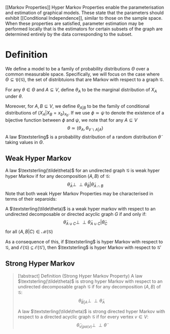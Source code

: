  [[Markov Properties]]
Hyper Markov Properties  enable the parameterisation and estimation of graphical models. These state that the parameters should exhibit [[Conditional Independence]], similar to those on the sample space. When these properties are satisfied, parameter estimation may be performed locally that is the estimators for certain subsets of the graph are determined entirely by the data corresponding to the subset.

# Definition
We define a model to be a family of probability distributions $\Theta$ over a common measurable space. Specifically, we will focus on the case where $\Theta \subseteq \mathfrak P(\mathcal G)$, the set of distribtuions that are Markov with respect to a graph $\mathcal G$. 

For any $\theta\in\Theta$ and $A\subseteq V$, define $\theta_A$ to be the marginal distribution of $X_A$ under $\theta$.

Moreover, for $A,B\subseteq V$, we define $\theta_{A|B}$ to be the family of conditional distributions of $(X_A|X_B=x_b)_{x_b}$. If we use $\phi\simeq\psi$ to denote the existence of a bijective function between $\phi$ and  $\psi$, we note that for any $A\subseteq V$ 
$$\theta\simeq(\theta_A,\theta_{V\backslash A|A})$$
A law $\textsterling$  is a probability distribution of a random distribution $\tilde\theta$ taking values in $\Theta$. 

## Weak Hyper Markov
A law $\textsterling(\tilde\theta)$ for an undirected graph $\mathcal G$ is weak hyper hyper Markov if for any decomposition $(A,B)$ of $\mathcal G$:
$$\tilde\theta_A\perp\!\!\!\perp\tilde\theta_B|\tilde\theta_{A\cap B}$$ Note that both weak Hyper Markov Properties may be characterised in terms of their separoids:

A $\textsterling(\tilde\theta)$ is a weak hyper markov with respect to an undirected decomposable or directed acyclic graph $G$ if and only if:
$$\tilde\theta_{A\cup C}\perp\!\!\!\perp\tilde\theta_{A\cup C}|\tilde\theta_C$$
for all $\langle A,B|C\rangle \in\mathcal M(\mathcal G)$

As a consequence of this, if $\textsterling$ is hyper Markov with respect to $\mathcal G$, and $\mathcal E(\mathcal G)\subseteq \mathcal E(\mathcal G')$, then $\textsterling$ is hyper Markov with respect to $\mathcal G'$ 


## Strong Hyper Markov 
>[!abstract] Definition (Strong Hyper Markov Property)
>A law $\textsterling(\tilde\theta)$ is strong hyper Markov with respect to an undirected decomposable graph $\mathcal G$ if for any decomposition $(A,B)$ of $\mathcal G$:
>$$\tilde\theta_{B|A}\perp\!\!\!\perp\tilde\theta_A$$
>
>A law $\textsterling(\tilde\theta)$ is strong directed hyper Markov with respect to a directed acyclic graph $\mathcal G$ if for every vertex $v\in V$:
>	$$\tilde\theta_{v|pa(v)}\perp\!\!\!\perp\tilde\theta_{}$$


